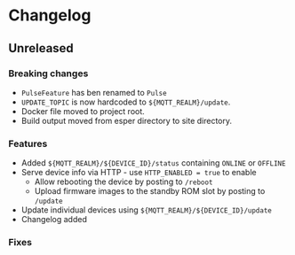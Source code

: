 # Changelog

## Unreleased
### Breaking changes
- `PulseFeature` has ben renamed to `Pulse`
- `UPDATE_TOPIC` is now hardcoded to `${MQTT_REALM}/update`.
- Docker file moved to project root.
- Build output moved from esper directory to site directory.

### Features
- Added `${MQTT_REALM}/${DEVICE_ID}/status` containing `ONLINE` or `OFFLINE`
- Serve device info via HTTP - use `HTTP_ENABLED = true` to enable
  - Allow rebooting the device by posting to `/reboot`
  - Upload firmware images to the standby ROM slot by posting to `/update`
- Update individual devices using `${MQTT_REALM}/${DEVICE_ID}/update` 
- Changelog added

### Fixes
